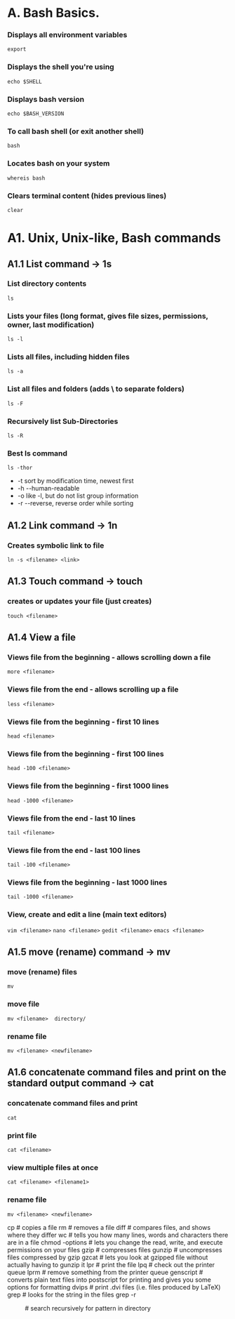 # A. Bash Basics.

### Displays all environment variables
```export```

### Displays the shell you're using
```echo $SHELL```

### Displays bash version 
```echo $BASH_VERSION```  

### To call bash shell (or exit another shell) 
```bash```

### Locates bash on your system
```whereis bash```  

### Clears terminal content (hides previous lines)
```clear```             

# A1. Unix, Unix-like, Bash commands

## A1.1 List command -> 1s

### List directory contents
```ls```

### Lists your files (long format, gives file sizes, permissions, owner, last modification)
```ls -l```

### Lists all files, including hidden files                        
```ls -a```   

### List all files and folders (adds \ to separate folders)
```ls -F```

### Recursively list Sub-Directories                       
```ls -R```   

### Best ls command 
```ls -thor``` 

- -t  sort by modification time, newest first                      
- -h  --human-readable
- -o  like -l, but do not list group information
- -r  --reverse, reverse order while sorting

## A1.2 Link command -> 1n

### Creates symbolic link to file                       
```ln -s <filename> <link>``` 

## A1.3 Touch command -> touch

### creates or updates your file (just creates)
```touch <filename>```

## A1.4 View a file 

### Views file from the beginning - allows scrolling down a file
```more <filename>```

### Views file from the end - allows scrolling up a file
```less <filename>```

### Views file from the beginning - first 10 lines
```head <filename>```

### Views file from the beginning - first 100 lines
```head -100 <filename>```

### Views file from the beginning - first 1000 lines
```head -1000 <filename>```

### Views file from the end - last 10 lines
```tail <filename>```

### Views file from the end - last 100 lines
```tail -100 <filename>```

### Views file from the beginning - last 1000 lines
```tail -1000 <filename>```

### View, create and edit a line (main text editors)
```vim <filename>```
```nano <filename>```
```gedit <filename>```
```emacs <filename>```             
  
## A1.5 move (rename) command -> mv

### move (rename) files
```mv```

### move file
```mv <filename>  directory/```

### rename file
```mv <filename> <newfilename>```

## A1.6 concatenate command files and print on the standard output command -> cat

### concatenate command files and print
```cat```

### print file
```cat <filename>```

### view multiple files at once
```cat <filename> <filename1>```


### rename file
```mv <filename> <newfilename>```


cp <filename1> <filename2>    # copies a file
rm <filename>                 # removes a file
diff <filename1> <filename2>  # compares files, and shows where they differ
wc <filename>                 # tells you how many lines, words and characters there are in a file
chmod -options <filename>     # lets you change the read, write, and execute permissions on your files
gzip <filename>               # compresses files
gunzip <filename>             # uncompresses files compressed by gzip
gzcat <filename>              # lets you look at gzipped file without actually having to gunzip it
lpr <filename>                # print the file
lpq                           # check out the printer queue
lprm <jobnumber>              # remove something from the printer queue
genscript                     # converts plain text files into postscript for printing and gives you some options for formatting
dvips <filename>              # print .dvi files (i.e. files produced by LaTeX)
grep <pattern> <filenames>    # looks for the string in the files
grep -r <pattern> <dir>       # search recursively for pattern in directory

